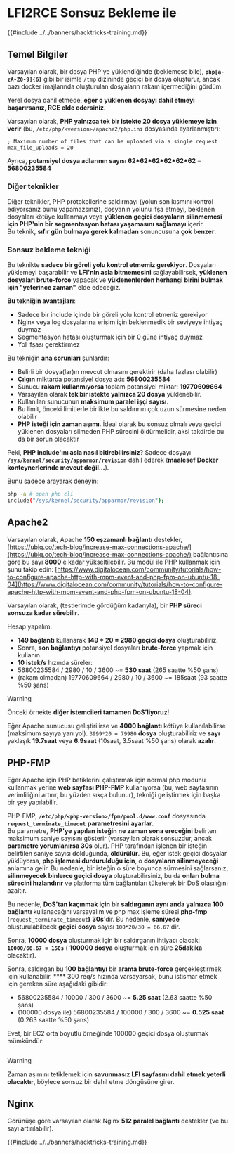 # LFI2RCE Sonsuz Bekleme ile

{{#include ../../banners/hacktricks-training.md}}

## Temel Bilgiler

Varsayılan olarak, bir dosya PHP'ye yüklendiğinde (beklemese bile), **`php[a-zA-Z0-9]{6}`** gibi bir isimle `/tmp` dizininde geçici bir dosya oluşturur, ancak bazı docker imajlarında oluşturulan dosyaların rakam içermediğini gördüm.

Yerel dosya dahil etmede, **eğer o yüklenen dosyayı dahil etmeyi başarırsanız, RCE elde edersiniz**.

Varsayılan olarak, **PHP yalnızca tek bir istekte 20 dosya yüklemeye izin verir** (bu, `/etc/php/<version>/apache2/php.ini` dosyasında ayarlanmıştır):
```
; Maximum number of files that can be uploaded via a single request
max_file_uploads = 20
```
Ayrıca, **potansiyel dosya adlarının sayısı 62\*62\*62\*62\*62\*62 = 56800235584**

### Diğer teknikler

Diğer teknikler, PHP protokollerine saldırmayı (yolun son kısmını kontrol ediyorsanız bunu yapamazsınız), dosyanın yolunu ifşa etmeyi, beklenen dosyaları kötüye kullanmayı veya **yüklenen geçici dosyaların silinmemesi için PHP'nin bir segmentasyon hatası yaşamasını sağlamayı** içerir.\
Bu teknik, **sıfır gün bulmaya gerek kalmadan** sonuncusuna **çok benzer**.

### Sonsuz bekleme tekniği

Bu teknikte **sadece bir göreli yolu kontrol etmemiz gerekiyor**. Dosyaları yüklemeyi başarabilir ve **LFI'nin asla bitmemesini** sağlayabilirsek, **yüklenen dosyaları brute-force** yapacak ve **yüklenenlerden herhangi birini bulmak için "yeterince zaman"** elde edeceğiz.

**Bu tekniğin avantajları**:

- Sadece bir include içinde bir göreli yolu kontrol etmeniz gerekiyor
- Nginx veya log dosyalarına erişim için beklenmedik bir seviyeye ihtiyaç duymaz
- Segmentasyon hatası oluşturmak için bir 0 güne ihtiyaç duymaz
- Yol ifşası gerektirmez

Bu tekniğin **ana sorunları** şunlardır:

- Belirli bir dosya(lar)ın mevcut olmasını gerektirir (daha fazlası olabilir)
- **Çılgın** miktarda potansiyel dosya adı: **56800235584**
- Sunucu **rakam kullanmıyorsa** toplam potansiyel miktar: **19770609664**
- Varsayılan olarak **tek bir istekte yalnızca 20 dosya** yüklenebilir.
- Kullanılan sunucunun **maksimum paralel işçi sayısı**.
- Bu limit, önceki limitlerle birlikte bu saldırının çok uzun sürmesine neden olabilir
- **PHP isteği için zaman aşımı**. İdeal olarak bu sonsuz olmalı veya geçici yüklenen dosyaları silmeden PHP sürecini öldürmelidir, aksi takdirde bu da bir sorun olacaktır

Peki, **PHP include'ını asla nasıl bitirebilirsiniz**? Sadece dosyayı **`/sys/kernel/security/apparmor/revision`** dahil ederek (**maalesef Docker konteynerlerinde mevcut değil...**).

Bunu sadece arayarak deneyin:
```bash
php -a # open php cli
include("/sys/kernel/security/apparmor/revision");
```
## Apache2

Varsayılan olarak, Apache **150 eşzamanlı bağlantı** destekler, [https://ubiq.co/tech-blog/increase-max-connections-apache/](https://ubiq.co/tech-blog/increase-max-connections-apache/) bağlantısına göre bu sayı **8000**'e kadar yükseltilebilir. Bu modül ile PHP kullanmak için şunu takip edin: [https://www.digitalocean.com/community/tutorials/how-to-configure-apache-http-with-mpm-event-and-php-fpm-on-ubuntu-18-04](https://www.digitalocean.com/community/tutorials/how-to-configure-apache-http-with-mpm-event-and-php-fpm-on-ubuntu-18-04).

Varsayılan olarak, (testlerimde gördüğüm kadarıyla), bir **PHP süreci sonsuza kadar sürebilir**.

Hesap yapalım:

- **149 bağlantı** kullanarak **149 \* 20 = 2980 geçici dosya** oluşturabiliriz.
- Sonra, **son bağlantıyı** potansiyel dosyaları **brute-force** yapmak için kullanın.
- **10 istek/s** hızında süreler:
- 56800235584 / 2980 / 10 / 3600 \~= **530 saat** (265 saatte %50 şans)
- (rakam olmadan) 19770609664 / 2980 / 10 / 3600 \~= 185saat (93 saatte %50 şans)

> [!WARNING]
> Önceki örnekte **diğer istemcileri tamamen DoS'liyoruz**!

Eğer Apache sunucusu geliştirilirse ve **4000 bağlantı** kötüye kullanılabilirse (maksimum sayıya yarı yol). `3999*20 = 79980` **dosya** oluşturabiliriz ve **sayı** yaklaşık **19.7saat** veya **6.9saat** (10saat, 3.5saat %50 şans) olarak **azalır**.

## PHP-FMP

Eğer Apache için PHP betiklerini çalıştırmak için normal php modunu kullanmak yerine **web sayfası** **PHP-FMP** kullanıyorsa (bu, web sayfasının verimliliğini artırır, bu yüzden sıkça bulunur), tekniği geliştirmek için başka bir şey yapılabilir.

PHP-FMP, **`/etc/php/<php-version>/fpm/pool.d/www.conf`** dosyasında **`request_terminate_timeout`** **parametresini** **ayarlar**.\
Bu parametre, **PHP'ye yapılan isteğin ne zaman sona ereceğini** belirten maksimum saniye sayısını gösterir (varsayılan olarak sonsuzdur, ancak **parametre yorumlanırsa 30s** olur). PHP tarafından işlenen bir isteğin belirtilen saniye sayısı dolduğunda, **öldürülür**. Bu, eğer istek geçici dosyalar yüklüyorsa, **php işlemesi durdurulduğu için**, o **dosyaların silinmeyeceği** anlamına gelir. Bu nedenle, bir isteğin o süre boyunca sürmesini sağlarsanız, **silinmeyecek binlerce geçici dosya** oluşturabilirsiniz, bu da **onları bulma sürecini hızlandırır** ve platforma tüm bağlantıları tüketerek bir DoS olasılığını azaltır.

Bu nedenle, **DoS'tan kaçınmak için** bir **saldırganın aynı anda yalnızca 100 bağlantı** kullanacağını varsayalım ve php max işleme süresi **php-fmp** (`request_terminate_timeout`**)** **30s**'dir. Bu nedenle, **saniyede** oluşturulabilecek **geçici dosya** sayısı `100*20/30 = 66.67`'dir.

Sonra, **10000 dosya** oluşturmak için bir saldırganın ihtiyacı olacak: **`10000/66.67 = 150s`** ( **100000 dosya** oluşturmak için süre **25dakika** olacaktır).

Sonra, saldırgan bu **100 bağlantıyı** bir **arama brute-force** gerçekleştirmek için kullanabilir. \*\*\*\* 300 req/s hızında varsayarsak, bunu istismar etmek için gereken süre aşağıdaki gibidir:

- 56800235584 / 10000 / 300 / 3600 \~= **5.25 saat** (2.63 saatte %50 şans)
- (100000 dosya ile) 56800235584 / 100000 / 300 / 3600 \~= **0.525 saat** (0.263 saatte %50 şans)

Evet, bir EC2 orta boyutlu örneğinde 100000 geçici dosya oluşturmak mümkündür:

<figure><img src="../../images/image (240).png" alt=""><figcaption></figcaption></figure>

> [!WARNING]
> Zaman aşımını tetiklemek için **savunmasız LFI sayfasını dahil etmek yeterli olacaktır**, böylece sonsuz bir dahil etme döngüsüne girer.

## Nginx

Görünüşe göre varsayılan olarak Nginx **512 paralel bağlantı** destekler (ve bu sayı artırılabilir).

{{#include ../../banners/hacktricks-training.md}}
